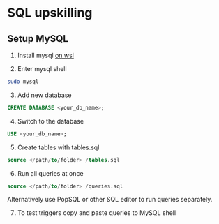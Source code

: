 # SQL upskilling

## Setup MySQL

1. Install mysql [on wsl](https://learn.microsoft.com/en-us/windows/wsl/tutorials/wsl-database)

2. Enter mysql shell
```bash
sudo mysql
```

3. Add new database
```sql
CREATE DATABASE <your_db_name>;
```

4. Switch to the database
```sql
USE <your_db_name>;
```

5. Create tables with tables.sql
```sql
source </path/to/folder> /tables.sql
```

6. Run all queries at once
```sql
source </path/to/folder> /queries.sql
```
Alternatively use PopSQL or other SQL editor to run queries separately.

7. To test triggers copy and paste queries to MySQL shell 